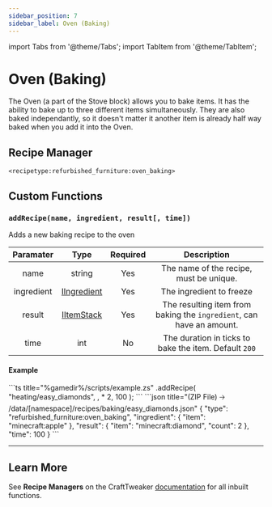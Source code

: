 ```yaml
---
sidebar_position: 7
sidebar_label: Oven (Baking)
---
```


import Tabs from '@theme/Tabs';
import TabItem from '@theme/TabItem';

# Oven (Baking)

The Oven (a part of the Stove block) allows you to bake items. It has the ability to bake up to three different items simultaneously. They are also baked independantly, so it doesn't matter it another item is already half way baked when you add it into the Oven.

## Recipe Manager
`<recipetype:refurbished_furniture:oven_baking>`

## Custom Functions

### `addRecipe(name, ingredient, result[, time])`

Adds a new baking recipe to the oven

| Paramater  |                                          Type                                           | Required |                             Description                              |
| :--------: | :-------------------------------------------------------------------------------------: | :------: | :------------------------------------------------------------------: |
|    name    |                                         string                                          |   Yes    |               The name of the recipe, must be unique.                |
| ingredient | [IIngredient](https://docs.blamejared.com/1.20.4/en/vanilla/api/ingredient/IIngredient) |   Yes    |                       The ingredient to freeze                       |
|   result   |     [IItemStack](https://docs.blamejared.com/1.20.4/en/vanilla/api/item/IItemStack)     |   Yes    | The resulting item from baking the `ingredient`, can have an amount. |
|    time    |                                           int                                           |    No    |        The duration in ticks to bake the item. Default `200`         |

#### Example
<Tabs>
  <TabItem value="zenscript" label="ZenScript" default>
    ```ts title="%gamedir%/scripts/example.zs"
    <recipetype:refurbished_furniture:oven_baking>.addRecipe(
        "heating/easy_diamonds",
        <item:minecraft:apple>, 
        <item:minecraft:diamond> * 2,
        100
    );
    ```
  </TabItem>
  <TabItem value="json" label="Datapack Equivelant">
    ```json title="(ZIP File) 🡢 /data/[namespace]/recipes/baking/easy_diamonds.json"
    {
        "type": "refurbished_furniture:oven_baking",
        "ingredient": {
            "item": "minecraft:apple"
        },
        "result": {
            "item": "minecraft:diamond",
            "count": 2
        },
        "time": 100
    } 
    ```
  </TabItem>
</Tabs>

---

## Learn More

See **Recipe Managers** on the CraftTweaker [documentation](https://docs.blamejared.com/1.20.4/en/tutorial/Recipes/RecipeManagers) for all inbuilt functions.